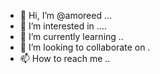 - 👋 Hi, I’m @amoreed ...
- 👀 I’m interested in ....
- 🌱 I’m currently learning ..
- 💞️ I’m looking to collaborate on .
- 📫 How to reach me ..

<!---
amoreed/amoreed is a ✨ special ✨ repository because its `README.md` (this file) appears on your GitHub profile.
You can click the Preview link to take a look at your changes.
--->
